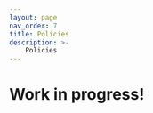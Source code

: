 ```yaml
---
layout: page
nav_order: 7
title: Policies
description: >-
    Policies
---
```


# Work in progress!

<!-- {:.no_toc}

## Table of Contents

{: .no_toc .text-delta }

1. TOC
{:toc}

---

## About the Course

### Course Description

Foundations of Data Science combines three perspectives: inferential thinking, computational thinking, and real-world relevance. Given data arising from some real-world phenomenon, how does one analyze that data so as to understand that phenomenon? The course teaches critical concepts and skills in computer programming and statistical inference, in conjunction with hands-on analysis of real-world datasets, including economic data, document collections, geographical data, and social networks. It also delves into social issues surrounding data analysis such as privacy and study design.

### Prerequisites

The curriculum and format is designed specifically for students who have not previously taken statistics or computer science courses. Students with some prior experience in either statistics or computing are welcome to enroll and often find that this course offers a new perspective that blends computational and inferential thinking. Students who have taken several statistics or computer science courses should instead take a more advanced course like [Data 100](https://ds100.org/).

### Materials & Resources

Our primary text is an online book called [Computational and Inferential Thinking: The Foundations of Data Science](http://inferentialthinking.com/). This text was written for the course by the course instructors. A complete PDF of the textbook can be found in the Student Materials Google Drive.

The computing platform for the course is hosted at [data8.datahub.berkeley.edu](https://data8.datahub.berkeley.edu/). Students find it convenient to use their own computer for the course. If you do not have adequate access to a personal computer, we can help you borrow a machine; please contact [data8@berkeley.edu](mailto:data8@berkeley.edu).

### Support

You are not alone in this course; the staff and instructors are here to support you as you learn the material. It's expected that some aspects of the course will take time to master, and the best way to master challenging material is to ask questions. For questions, use [Ed](https://edstem.org/us/courses/59844/discussion/). We will also hold [in-person office hours](../officehours/) that offer drop-in help on assignments and course material.

Your lab TA will be your main point of contact for all course related questions/grade clarifications. The TAs are here to support you so please lean on your lab TA if you need more support in the class or have any questions/concerns.

Small-group tutoring sessions will be available for students in need of additional support to develop confidence with core concepts. In past semesters, students who attended have found these sessions to be a great use of their time. Details about sign-ups will be available a few weeks into the term.

## Course Components

### Live Lecture

Live lectures will be held from Monday to Thursday from 11:10am-12pm, and on Friday from 11:10am-1pm in Dwinelle 155; students are expected to attend live lectures synchronously due to the fast pace of the summer. Recordings of these sessions will be provided within 1-2 days of the lecture. Slides and lecture examples will be provided on the course website.

### Labs

This course has two 2-hour labs per week, held on Mondays and Wednesdays. All students are required to attend the first lab section, on Monday 6/17. If you are unable to attend the first lab section, please reach out to your assigned TA once you receive your section assignment.

Weekly labs include a discussion worksheet covering recent material and a programming-based lab assignment that develops skills with computational and inferential concepts. Lab assignments will be **released on the same day as they are due**. We guarantee that all lab assignments will be released before the first lab section.

This summer, lab meetings are two hours long on Monday and Wednesday. The first hour focuses on the discussion worksheet and group problem solving. The second hour is dedicated to completing the programming-based lab assignment. To receive credit for lab, you **must attend** both parts. If you complete the lab assignment before the lab period is over and get checked off by the course staff, you may leave early and still receive credit. If you stay for the complete lab period, make significant progress on the lab assignment, and get checked off by the course staff, you will receive full credit for the lab even if you haven’t completed the whole lab assignment.

You **must** submit your lab notebook to Gradescope. You will receive **full credit** for the lab assignment if you are checked off and you submit. Your GSI will only check you off if you have either finished the lab notebook or worked until the end of the lab and made substantial progress.

Lab sessions will **not** be recorded and are only offered in-person.

### Homework and Projects

Bi-weekly homework assignments are a required part of the course. You must complete and submit your homework independently, but you are allowed to discuss problems with other students and course staff. See the [Learning Cooperatively](#learning-cooperatively) section below.

Homeworks will be **released on Tuesday and Friday**, and are **due that same Friday and the following Tuesday night, respectively**.

Data science is about analyzing real-world data sets, and so you will also complete two projects involving real data. On each project, you may work with a single partner; your partner must be from the lab you enrolled in. Both partners will receive the same score.

If you submit a homework or project 24 hours before the deadline or earlier, you will receive 5 bonus points on that assignment.

### Exams

The midterm exam will be held on **Friday, July 12 from 11am-1pm PT**. Please note the date and time carefully.

The final exam is required for a passing grade, and will be held on **Wednesday, August 7 from 11am-1pm PT**.

There will be **no alternate exams** for the midterm and the final exam for those with exam conflicts. If you have exam accommodations on file with the DSP office, they will be taken into account for both the midterm and final exams.

## Grades

Grades will be assigned using the following weighted components. Every assignment is weighted equally in its category. For example, there are 2 projects, so each project is worth (20 / 2)% = 10% of your grade.

| **Activity** | **Grade** |
| Lab Credit | 10% |
| Homeworks | 20% |
| Projects | 20% |
| Midterm | 20% |
| Final | 30% |
| EPA | 2% [Extra Credit] |

Instructors not TA's will respond to any questions regarding grade bins or letter grades.

### Extra Credit: Engagement, Participation and Attendance (EPA)

Extra credit participation points were created to encourage people to be good academic citizens, in a way that traditional grades could not capture. This can help boost you over a grade boundary if you’re close to one. Scoring is confidential, and your score will not be shared - please do not ask staff members any questions about this.

You may demonstrate your engagement in Data 8 through attendance and participation during live lecture, lab section, office hours, and EdStem. For example, actively asking / answering questions during lecture will help you accumulate extra points in this category. Additionally, there are several ways to engage with the course staff: lab sections, tutoring sections, and office hours. At the end of the semester, your participation in these section activities will be scored according to attendance and engagement. The best way to score full points in this section is to attend your lab section/lecture, sign up for tutoring, and make sure your TA knows your name!

The maximum number of extra credit percentage points you can accumulate throughout the semester is 2%.

### Regrades

Grades for Homeworks, Projects, and Labs will be posted on Gradescope after the assignment’s due date. Solutions to the assignment and common mistakes will also be posted on Ed. It is up to you to check the solutions and request a regrade request before the regrade deadline (typically 5 days after grade release). Regrade requests can be made on Gradescope. Any regrade request past the deadline will not be looked at; this is to enforce the same deadline across all students, so please do not delay in reviewing your work.

For the midterm exam, there will be a regrade request submission window. Please review the solutions and common mistakes before submitting a regrade request. Requests where a rubric item was incorrectly selected or not selected will be reviewed, but any regrade requests that ask to change the rubric or for partial credit will be ignored.

## Assignments

### Submitting Assignments

All assignments (homework, labs, and projects) will be submitted on Gradescope. Please refer to [this tutorial](https://drive.google.com/file/d/1j-H2NCyC01SL8P2rkyiz7-AYFXE11HCD/view?usp=sharing) for submitting assignments.

### Late Submission

**The deadline for all assignments in this course is 11 PM PT**. Assignments submitted **until 11:59 PM** on the day of the deadline will not be marked as late. **Homework and lab submissions after this time <span style="text-decoration: underline">will not be accepted</span>**.

We understand that life happens. For this reason, **your two lowest homework scores and two lowest lab scores will be dropped in the calculation of your overall grade.** If you have an ongoing situation that prevents you from completing course content, please contact your lab TA.

Projects will be accepted up to 2 days (48 hours) late. Projects submitted fewer than 24 hours after the deadline will receive 2/3 credit, and projects submitted between 24 and 48 hours after the deadline will receive 1/3 credit. Projects submitted 48 hours or more after the deadline will receive no credit.

### Assignment Extensions

Due to the fast pace of the summer offering, **we are unable to offer assignment extensions for the vast majority of students.** As mentioned above, you are provided two lab and homework drops for emergency situations that may come up. Only after using all your assignment drops, if you continue to encounter further emergencies beyond your control, please do not hesitate to reach out. Please fill out the [Extenuating Circumstances Form](https://docs.google.com/forms/d/e/1FAIpQLScuJXqPqocHgYd1SLx2GryGVUhcA6_OzDtYZvbhek3La65KxA/viewform), and a course staff member will reach out to you and provide a space for conversation, as well as to arrange accommodations as necessary. Note that you will be asked to provide supporting documentation, and these requests will be approved on a case-by-case basis.

### Learning Cooperatively

We encourage you to discuss course content with your friends and classmates as you are working on your assignments. No matter your academic background, you will learn more if you work alongside others than if you work alone. Ask questions, answer questions, and share ideas liberally.

If some emergency takes you away from the course for an extended period, or if you decide to drop the course for any reason, please don’t just disappear silently! You should inform your lab TA and your project partner (if you have one) immediately, so that nobody is expecting you to do something you can’t finish.

## Accommodations

We will provide appropriate accommodations to all students enrolled in Berkeley's [Disabled Students Program (DSP)](https://dsp.berkeley.edu/). To ensure that you receive the appropriate accommodations, have your DSP specialist submit a letter confirming your status and accommodations.

If you’re not enrolled in DSP, or are in the process of being onboarded by DSP, you may still be eligible for accommodations. We also aim to provide fair and appropriate accommodations to any students who, because of extenuating circumstances, may need them. Please reach out to [data8@berkeley.edu](mailto:data8@berkeley.edu) if this is the case and our DSP Lead will get back to you.

### Privacy

All DSP and accommodations-related materials for this course are kept in a repository separate from the rest of the course materials that is visible only to the instructors and selected Lead GSIs.

For any DSP and accommodations-related communications, please reach out to [data8@berkeley.edu](mailto:data8@berkeley.edu). This inbox will be visible to future members of course staff, so if you ever have a communication that you wish to remain private, let us know and we can delete the email exchange once the conversation is resolved.

## Academic Honesty

You must write your answers in your own words, and you must not share your completed work. The exception to this rule is that you can share everything related to a project with your project partner (if you have one) and turn in one project between the two of you, and if you are attending a lab session and have a lab partner you can share everything related to that lab with your lab partner.

Make a serious attempt at every assignment yourself. If you get stuck, read the textbook and go over the lectures and lab discussion. After that, go ahead and discuss any remaining doubts with others, especially the course staff. That way you will get the most out of the discussion. It is important to keep in mind the limits to collaboration. As noted above, you and your friends are encouraged to discuss course content and approaches to problem solving. But you are not allowed to share your code or answers with other students. Doing so is considered academic misconduct, and it doesn’t help them either. It sets them up for trouble on upcoming assignments and on the exams.

In addition, posting course content such as homeworks, projects, and exams on any 3rd party websites or submitting your own answers on outside sites/forums is considered academic misconduct.

**You are also not permitted to turn in answers or code that you have obtained from others.** Not only does such copying count as academic misconduct, it circumvents the pedagogical goals of an assignment. You must solve problems with the resources made available in the course. You should never look at or have in your possession solutions from another student or another semester.

Please read Berkeley's [Code of Conduct](https://sa.berkeley.edu/code-of-conduct) carefully. Penalties for academic misconduct in Data 8 are severe and include reporting to the [Center for Student Conduct](https://sa.berkeley.edu/conduct). They might also include a F in the course or even dismissal from the university. It's just not worth it!

When you need help, reach out to the course staff using Ed, in office hours, and/or during labs. **You are not alone in Data 8!** Instructors and staff are here to help you succeed. We expect that you will work with integrity and with respect for other members of the class, just as the course staff will work with integrity and with respect for you.

Finally, know that it's normal to struggle. Berkeley has high standards, which is one of the reasons its degrees are valued. Everyone struggles even though many try not to show it. Even if you don't learn everything that's being covered, you'll be able to build on what you do learn, whereas if you cheat you'll have nothing to build on. You aren't expected to be perfect; it's ok not to get an A.

## A Parting Thought

The main goal of the course is that you should learn, and have a fantastic experience doing so. Please keep that goal in mind throughout the semester. Welcome to Data 8!

<script src="../assets/darkmode.js"></script>
<script>
  window.addEventListener("DOMContentLoaded", (event) => {
    onLoad();
});
</script> -->

